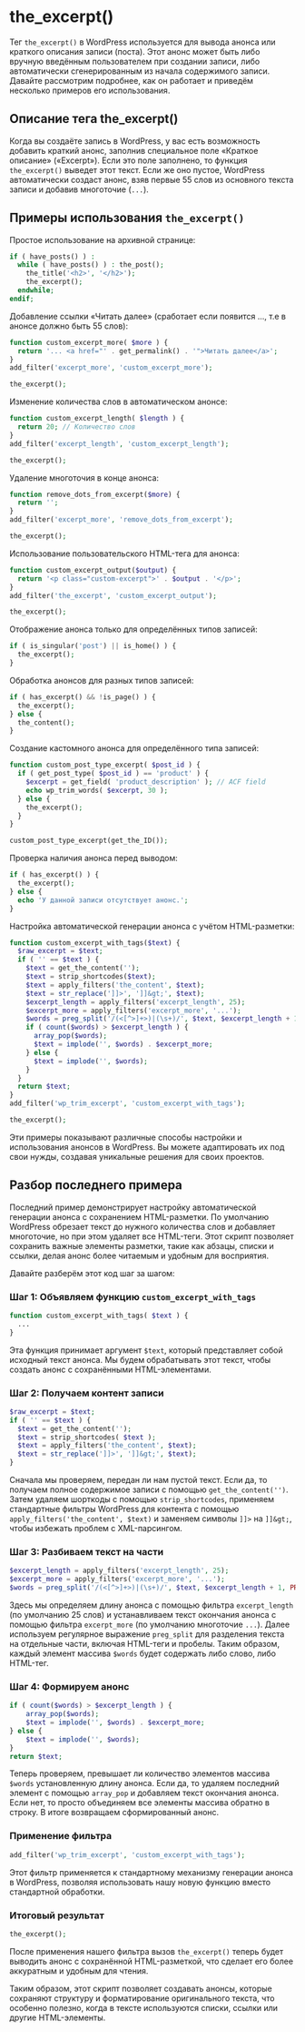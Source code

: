 # the_excerpt()
Тег `the_excerpt()` в WordPress используется для вывода анонса или краткого описания записи (поста). Этот анонс может быть либо вручную введённым пользователем при создании записи, либо автоматически сгенерированным из начала содержимого записи. Давайте рассмотрим подробнее, как он работает и приведём несколько примеров его использования.

## Описание тега the_excerpt()
Когда вы создаёте запись в WordPress, у вас есть возможность добавить краткий анонс, заполнив специальное поле «Краткое описание» («Excerpt»). Если это поле заполнено, то функция `the_excerpt()` выведет этот текст. Если же оно пустое, WordPress автоматически создаст анонс, взяв первые 55 слов из основного текста записи и добавив многоточие (`...`).

## Примеры использования `the_excerpt()`
Простое использование на архивной странице:

```php
if ( have_posts() ) :
  while ( have_posts() ) : the_post();
    the_title('<h2>', '</h2>');
    the_excerpt();
  endwhile;
endif;
```

Добавление ссылки «Читать далее» (сработает если появится ..., т.е в анонсе должно быть 55 слов):

```php
function custom_excerpt_more( $more ) {
  return '... <a href="' . get_permalink() . '">Читать далее</a>';
}
add_filter('excerpt_more', 'custom_excerpt_more');

the_excerpt();
```

Изменение количества слов в автоматическом анонсе:

```php
function custom_excerpt_length( $length ) {
  return 20; // Количество слов
}
add_filter('excerpt_length', 'custom_excerpt_length');

the_excerpt();
```

Удаление многоточия в конце анонса:

```php
function remove_dots_from_excerpt($more) {
  return '';
}
add_filter('excerpt_more', 'remove_dots_from_excerpt');

the_excerpt();
```

Использование пользовательского HTML-тега для анонса:

```php
function custom_excerpt_output($output) {
  return '<p class="custom-excerpt">' . $output . '</p>';
}
add_filter('the_excerpt', 'custom_excerpt_output');

the_excerpt();
```

Отображение анонса только для определённых типов записей:

```php
if ( is_singular('post') || is_home() ) {
  the_excerpt();
}
```

Обработка анонсов для разных типов записей:

```php
if ( has_excerpt() && !is_page() ) {
  the_excerpt();
} else {
  the_content();
}
```

Создание кастомного анонса для определённого типа записей:

```php
function custom_post_type_excerpt( $post_id ) {
  if ( get_post_type( $post_id ) == 'product' ) {
    $excerpt = get_field( 'product_description' ); // ACF field
    echo wp_trim_words( $excerpt, 30 );
  } else {
    the_excerpt();
  }
}

custom_post_type_excerpt(get_the_ID());
```

Проверка наличия анонса перед выводом:

```php
if ( has_excerpt() ) {
  the_excerpt();
} else {
  echo 'У данной записи отсутствует анонс.';
}
```

Настройка автоматической генерации анонса с учётом HTML-разметки:

```php
function custom_excerpt_with_tags($text) {
  $raw_excerpt = $text;
  if ( '' == $text ) {
    $text = get_the_content('');
    $text = strip_shortcodes($text);
    $text = apply_filters('the_content', $text);
    $text = str_replace(']]>', ']]&gt;', $text);
    $excerpt_length = apply_filters('excerpt_length', 25);
    $excerpt_more = apply_filters('excerpt_more', '...');
    $words = preg_split('/(<[^>]+>)|(\s+)/', $text, $excerpt_length + 1, PREG_SPLIT_DELIM_CAPTURE | PREG_SPLIT_NO_EMPTY);
    if ( count($words) > $excerpt_length ) {
      array_pop($words);
      $text = implode('', $words) . $excerpt_more;
    } else {
      $text = implode('', $words);
    }
  }
  return $text;
}
add_filter('wp_trim_excerpt', 'custom_excerpt_with_tags');

the_excerpt();
```

Эти примеры показывают различные способы настройки и использования анонсов в WordPress. Вы можете адаптировать их под свои нужды, создавая уникальные решения для своих проектов.

## Разбор последнего примера

Последний пример демонстрирует настройку автоматической генерации анонса с сохранением HTML-разметки. По умолчанию WordPress обрезает текст до нужного количества слов и добавляет многоточие, но при этом удаляет все HTML-теги. Этот скрипт позволяет сохранить важные элементы разметки, такие как абзацы, списки и ссылки, делая анонс более читаемым и удобным для восприятия.

Давайте разберём этот код шаг за шагом:

### Шаг 1: Объявляем функцию `custom_excerpt_with_tags`

```php
function custom_excerpt_with_tags( $text ) {
  ...
}
```

Эта функция принимает аргумент `$text`, который представляет собой исходный текст анонса. Мы будем обрабатывать этот текст, чтобы создать анонс с сохранёнными HTML-элементами.

### Шаг 2: Получаем контент записи

```php
$raw_excerpt = $text;
if ( '' == $text ) {
  $text = get_the_content('');
  $text = strip_shortcodes( $text );
  $text = apply_filters('the_content', $text);
  $text = str_replace(']]>', ']]&gt;', $text);
}
```

Сначала мы проверяем, передан ли нам пустой текст. Если да, то получаем полное содержимое записи с помощью `get_the_content('')`. Затем удаляем шорткоды с помощью `strip_shortcodes`, применяем стандартные фильтры WordPress для контента с помощью `apply_filters('the_content', $text)` и заменяем символы `]]>` на `]]&gt;`, чтобы избежать проблем с XML-парсингом.

### Шаг 3: Разбиваем текст на части

```php
$excerpt_length = apply_filters('excerpt_length', 25);
$excerpt_more = apply_filters('excerpt_more', '...');
$words = preg_split('/(<[^>]+>)|(\s+)/', $text, $excerpt_length + 1, PREG_Split_Delim_Capture | PREG_Split_No_Empty);
```

Здесь мы определяем длину анонса с помощью фильтра `excerpt_length` (по умолчанию 25 слов) и устанавливаем текст окончания анонса с помощью фильтра `excerpt_more` (по умолчанию многоточие `...`). Далее используем регулярное выражение `preg_split` для разделения текста на отдельные части, включая HTML-теги и пробелы. Таким образом, каждый элемент массива `$words` будет содержать либо слово, либо HTML-тег.

### Шаг 4: Формируем анонс

```php
if ( count($words) > $excerpt_length ) {
    array_pop($words);
    $text = implode('', $words) . $excerpt_more;
} else {
    $text = implode('', $words);
}
return $text;
```

Теперь проверяем, превышает ли количество элементов массива `$words` установленную длину анонса. Если да, то удаляем последний элемент с помощью `array_pop` и добавляем текст окончания анонса. Если нет, то просто объединяем все элементы массива обратно в строку. В итоге возвращаем сформированный анонс.

### Применение фильтра

```php
add_filter('wp_trim_excerpt', 'custom_excerpt_with_tags');
```

Этот фильтр применяется к стандартному механизму генерации анонса в WordPress, позволяя использовать нашу новую функцию вместо стандартной обработки.

### Итоговый результат

```php
the_excerpt();
```

После применения нашего фильтра вызов `the_excerpt()` теперь будет выводить анонс с сохранённой HTML-разметкой, что сделает его более аккуратным и удобным для чтения.

Таким образом, этот скрипт позволяет создавать анонсы, которые сохраняют структуру и форматирование оригинального текста, что особенно полезно, когда в тексте используются списки, ссылки или другие HTML-элементы.
